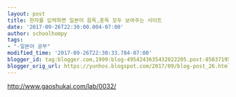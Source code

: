 ```yaml
---
layout: post
title: 한자를 입력하면 일본어 음독,훈독 모두 보여주는 사이트
date: '2017-09-26T22:30:00.004-07:00'
author: schoolhompy
tags:
- "-일본어 공부"
modified_time: '2017-09-26T22:30:33.784-07:00'
blogger_id: tag:blogger.com,1999:blog-4954243635432022205.post-8503719528277257342
blogger_orig_url: https://yunhos.blogspot.com/2017/09/blog-post_26.html
---
```


http://www.gaoshukai.com/lab/0032/